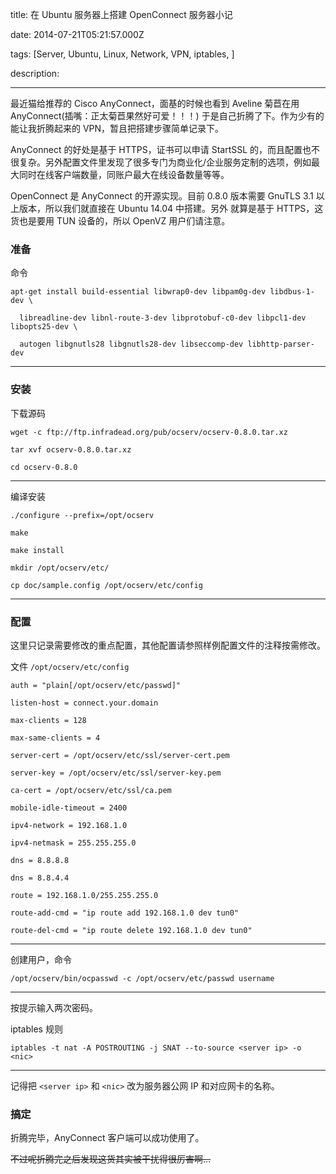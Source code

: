 title: 在 Ubuntu 服务器上搭建 OpenConnect 服务器小记

date: 2014-07-21T05:21:57.000Z

tags: [Server, Ubuntu, Linux, Network, VPN, iptables, ]

description: 

---
最近猫给推荐的 Cisco AnyConnect，面基的时候也看到 Aveline 菊苣在用 AnyConnect(插嘴：正太菊苣果然好可爱！！！) 于是自己折腾了下。作为少有的能让我折腾起来的 VPN，暂且把搭建步骤简单记录下。 

AnyConnect 的好处是基于 HTTPS，证书可以申请 StartSSL 的，而且配置也不很复杂。另外配置文件里发现了很多专门为商业化/企业服务定制的选项，例如最大同时在线客户端数量，同账户最大在线设备数量等等。 

OpenConnect 是 AnyConnect 的开源实现。目前 0.8.0 版本需要 GnuTLS 3.1 以上版本，所以我们就直接在 Ubuntu 14.04 中搭建。另外 就算是基于 HTTPS，这货也是要用 TUN 设备的，所以 OpenVZ 用户们请注意。 

###  准备 

命令 
    
    
    apt-get install build-essential libwrap0-dev libpam0g-dev libdbus-1-dev \
    
      libreadline-dev libnl-route-3-dev libprotobuf-c0-dev libpcl1-dev libopts25-dev \
    
      autogen libgnutls28 libgnutls28-dev libseccomp-dev libhttp-parser-dev  
  
---  
  
###  安装 

下载源码 
    
    
    wget -c ftp://ftp.infradead.org/pub/ocserv/ocserv-0.8.0.tar.xz
    
    tar xvf ocserv-0.8.0.tar.xz
    
    cd ocserv-0.8.0  
  
---  
  
编译安装 
    
    
    ./configure --prefix=/opt/ocserv 
    
    make
    
    make install
    
    mkdir /opt/ocserv/etc/
    
    cp doc/sample.config /opt/ocserv/etc/config  
  
---  
  
###  配置 

这里只记录需要修改的重点配置，其他配置请参照样例配置文件的注释按需修改。 

文件 ` /opt/ocserv/etc/config `
    
    
    auth = "plain[/opt/ocserv/etc/passwd]"
    
    listen-host = connect.your.domain
    
    max-clients = 128
    
    max-same-clients = 4
    
    server-cert = /opt/ocserv/etc/ssl/server-cert.pem
    
    server-key = /opt/ocserv/etc/ssl/server-key.pem
    
    ca-cert = /opt/ocserv/etc/ssl/ca.pem
    
    mobile-idle-timeout = 2400
    
    ipv4-network = 192.168.1.0
    
    ipv4-netmask = 255.255.255.0
    
    dns = 8.8.8.8
    
    dns = 8.8.4.4
    
    route = 192.168.1.0/255.255.255.0
    
    route-add-cmd = "ip route add 192.168.1.0 dev tun0"
    
    route-del-cmd = "ip route delete 192.168.1.0 dev tun0"  
  
---  
  
创建用户，命令 
    
    
    /opt/ocserv/bin/ocpasswd -c /opt/ocserv/etc/passwd username  
  
---  
  
按提示输入两次密码。 

iptables 规则 
    
    
    iptables -t nat -A POSTROUTING -j SNAT --to-source <server ip> -o <nic>  
  
---  
  
记得把 ` <server ip> ` 和 ` <nic> ` 改为服务器公网 IP 和对应网卡的名称。 

###  搞定 

折腾完毕，AnyConnect 客户端可以成功使用了。 

<del> 不过呢折腾完之后发现这货其实被干扰得很厉害啊… </del>
